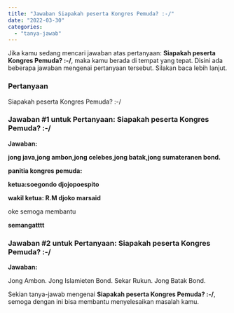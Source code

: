 ```yaml
---
title: "Jawaban Siapakah peserta Kongres Pemuda? :-/"
date: "2022-03-30"
categories: 
  - "tanya-jawab"
---
```


Jika kamu sedang mencari jawaban atas pertanyaan: **Siapakah peserta Kongres Pemuda? :-/**, maka kamu berada di tempat yang tepat. Disini ada beberapa jawaban mengenai pertanyaan tersebut. Silakan baca lebih lanjut.

### Pertanyaan

Siapakah peserta Kongres Pemuda? :-/

### Jawaban #1 untuk Pertanyaan: Siapakah peserta Kongres Pemuda? :-/

**Jawaban:**

**jong java,jong ambon,jong celebes,jong batak,jong sumateranen bond.**

**panitia kongres pemuda:**

**ketua:soegondo djojopoespito**

**wakil ketua: R.M djoko marsaid**

oke semoga membantu

**semangatttt**

### Jawaban #2 untuk Pertanyaan: Siapakah peserta Kongres Pemuda? :-/

**Jawaban:**

Jong Ambon. Jong Islamieten Bond. Sekar Rukun. Jong Batak Bond.

Sekian tanya-jawab mengenai **Siapakah peserta Kongres Pemuda? :-/**, semoga dengan ini bisa membantu menyelesaikan masalah kamu.
